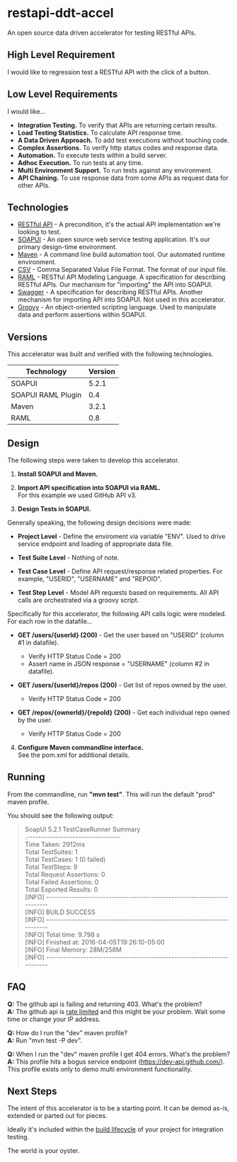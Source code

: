 # restapi-ddt-accel
An open source data driven accelerator for testing RESTful APIs.

## High Level Requirement
I would like to regression test a RESTful API with the click of a button.

## Low Level Requirements
I would like...

* **Integration Testing.**  To verify that APIs are returning certain results.
* **Load Testing Statistics.** To calculate API response time.
* **A Data Driven Approach.** To add test executions without touching code.
* **Complex Assertions.** To verify http status codes and response data.
* **Automation.**  To execute tests within a build server.
* **Adhoc Execution.**  To run tests at any time.
* **Multi Environment Support.**  To run tests against any environment.
* **API Chaining.**  To use response data from some APIs as request data for other APIs.

## Technologies
* [RESTful API](https://en.wikipedia.org/wiki/Representational_state_transfer) - A precondition, it's the actual API implementation we're looking to test.
* [SOAPUI](https://www.soapui.org/) - An open source web service testing application.  It's our primary design-time environment.
* [Maven](https://maven.apache.org/) - A command line build automation tool.  Our automated runtime environment.
* [CSV](https://en.wikipedia.org/wiki/Comma-separated_values) - Comma Separated Value File Format.  The format of our input file.
* [RAML](http://raml.org/) - RESTful API Modeling Language.  A specification for describing RESTful APIs.  Our mechanism for "importing" the API into SOAPUI.
* [Swagger](http://swagger.io/) - A specification for describing RESTful APIs.  Another mechanism for importing API into SOAPUI.  Not used in this accelerator.
* [Groovy](http://www.groovy-lang.org/) - An object-oriented scripting language.  Used to manipulate data and perform assertions within SOAPUI.

## Versions
This accelerator was built and verified with the following technologies.

| Technology          | Version   | 
| --------            | --------  | 
| SOAPUI              | 5.2.1     | 
| SOAPUI RAML Plugin  | 0.4       | 
| Maven               | 3.2.1     |
| RAML                | 0.8       |
  
## Design
The following steps were taken to develop this accelerator.

1. **Install SOAPUI and Maven.**

2. **Import API specification into SOAPUI via RAML.**  
For this example we used GitHub API v3.

3. **Design Tests in SOAPUI.**  

  Generally speaking, the following design decisions were made:  

   * **Project Level** - Define the enviroment via variable "ENV".  Used to drive service endpoint and loading of appropriate data file.  
   
   * **Test Suite Level** - Nothing of note.  
   
   * **Test Case Level** - Define API request/response related properties.  For example, "USERID", "USERNAME" and "REPOID".  
   
   * **Test Step Level** - Model API requests based on requirements.  All API calls are orchestrated via a groovy script.  

  Specifically for this accelerator, the following API calls logic were modeled.  For each row in the datafile...  
  
   * **GET /users/{userId} (200)** - Get the user based on "USERID" (column #1 in datafile).
      * Verify HTTP Status Code = 200
      * Assert name in JSON response = "USERNAME" (column #2 in datafile).
       
   * **GET /users/{userId}/repos (200)** - Get list of repos owned by the user.
      * Verify HTTP Status Code = 200
       
   * **GET /repos/{ownerId}/{repoId} (200)** - Get each individual repo owned by the user.
      * Verify HTTP Status Code = 200

4. **Configure Maven commandline interface.**  
See the pom.xml for additional details.

## Running
From the commandline, run **"mvn test"**.  This will run the default "prod" maven profile. 

You should see the following output:

>    
> SoapUI 5.2.1 TestCaseRunner Summary  
> .---------------------------------  
> Time Taken: 2912ms  
> Total TestSuites: 1  
> Total TestCases: 1 (0 failed)  
> Total TestSteps: 9  
> Total Request Assertions: 0  
> Total Failed Assertions: 0  
> Total Exported Results: 0  
> [INFO] ------------------------------------------------------------------------  
> [INFO] BUILD SUCCESS  
> [INFO] ------------------------------------------------------------------------  
> [INFO] Total time: 9.798 s  
> [INFO] Finished at: 2016-04-05T19:26:10-05:00  
> [INFO] Final Memory: 28M/258M  
> [INFO] ------------------------------------------------------------------------  

## FAQ

**Q:** The github api is failing and returning 403.  What's the problem?  
**A:** The github api is [rate limited](https://developer.github.com/v3/#rate-limiting) and this might be your problem.  Wait some time or change your IP address.

**Q:** How do I run the "dev" maven profile?  
**A:**  Run "mvn test -P dev".

**Q:** When I run the "dev" maven profile I get 404 errors.  What's the problem?  
**A:** This profile hits a bogus service endpoint (https://dev-api.github.com/).  This profile exists only to demo multi environment functionality.

## Next Steps
The intent of this accelerator is to be a starting point.  It can be demod as-is, extended or parted out for pieces.  

Ideally it's included within the [build lifecycle](https://maven.apache.org/guides/introduction/introduction-to-the-lifecycle.html) of your project for integration testing.  

The world is your oyster.  

